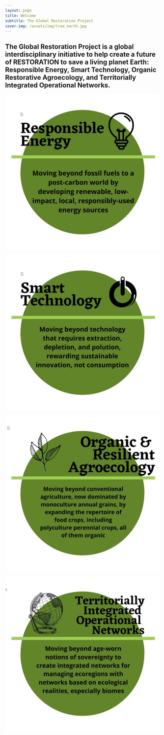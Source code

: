```yaml
---
layout: page
title: Welcome
subtitle: The Global Restoration Project
cover-img: /assets/img/tree_earth.jpg
---
```

## The Global Restoration Project is a global interdisciplinary initiative to help create a future of RESTORATION to save a living planet Earth: Responsible Energy, Smart Technology, Organic Restorative Agroecology, and Territorially Integrated Operational Networks.

![test](/assets/img/ResponsibleEnergy.jpg)

![test](/assets/img/SmartTechnology.jpg)

![test](/assets/img/Agroecology.jpg)

![test](/assets/img/TION.jpg)




